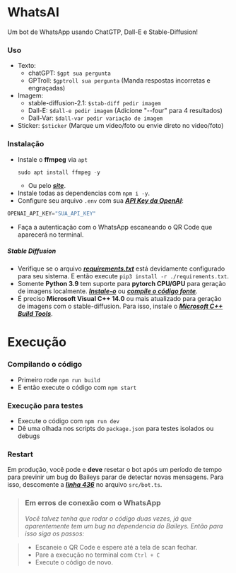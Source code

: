 ﻿# WhatsAI

Um bot de WhatsApp usando ChatGTP, Dall-E e Stable-Diffusion!

### Uso

- Texto: 
    - chatGPT: `$gpt sua pergunta`
    - GPTroll: `$gptroll sua pergunta` (Manda respostas incorretas e engraçadas)
- Imagem: 
    - stable-diffusion-2.1: `$stab-diff pedir imagem`
    - Dall-E: `$dall-e pedir imagem` (Adicione "--four" para 4 resultados)
    - Dall-Var: `$dall-var pedir variação de imagem`
- Sticker: `$sticker` (Marque um video/foto ou envie direto no video/foto)

### Instalação

- Instale o **ffmpeg** via `apt`
    ```s
    sudo apt install ffmpeg -y
    ``` 
    - Ou pelo [***site***](https://ffmpeg.org/download.html).
- Instale todas as dependencias com `npm i -y`.
- Configure seu arquivo `.env` com sua [***API Key da OpenAI***](https://beta.openai.com/account/api-keys):

```s
OPENAI_API_KEY="SUA_API_KEY"
```

- Faça a autenticação com o WhatsApp escaneando o QR Code que aparecerá no terminal.
##### Stable Diffusion
- Verifique se o arquivo [***requirements.txt***](https://github.com/wesuRage/WhatsAI/blob/main/requirements.txt) está devidamente configurado para seu sistema. E então execute `pip3 install -r ./requirements.txt`.
- Somente **Python 3.9** tem suporte para **pytorch CPU/GPU** para geração de imagens localmente. [***Instale-o***](https://www.python.org/downloads/release/python-390/) ou [***compile o código fonte***](https://github.com/python/cpython/tree/3.9).
- É preciso **Microsoft Visual C++ 14.0** ou mais atualizado para geração de imagens com o stable-diffusion. Para isso, instale o [***Microsoft C++ Build Tools***](https://visualstudio.microsoft.com/visual-cpp-build-tools/).

# Execução

### Compilando o código
- Primeiro rode `npm run build`
- E então execute o código com `npm start`

### Execução para testes
- Execute o código com `npm run dev`
- Dê uma olhada nos scripts do `package.json` para testes isolados ou debugs

### Restart

Em produção, você pode e **deve** resetar o bot após um período de tempo para previnir um bug do Baileys parar de detectar novas mensagens. Para isso, descomente a [***linha 436***](https://github.com/wesuRage/WhatsAI/blob/6458aa9aab667c154fe29bd9b56e0fc7a7422ca8/src/bot.ts#L436) no arquivo `src/bot.ts`.

> ### Em erros de conexão com o WhatsApp
> *Você talvez tenha que rodar o código duas vezes, já que aparentemente tem um bug na dependencia do Baileys. Então para isso siga os passos:*

> - Escaneie o QR Code e espere até a tela de scan fechar.
> - Pare a execução no terminal com `Ctrl + C`
> - Execute o código de novo.
